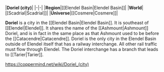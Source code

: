 |**Doriel (city)**|
|-|-|
|**Region**|[[Elendel Basin\|Elendel Basin]]|
|**World**|[[Scadrial\|Scadrial]]|
|**Universe**|[[Cosmere\|Cosmere]]|

**Doriel** is a city in the [[Elendel Basin\|Elendel Basin]]. It is southeast of [[Elendel\|Elendel]].
It shares the name of the [[Ashmount\|Ashmount]] Doriel, and is in fact in the same place as that Ashmount used to be before the [[Catacendre\|Catacendre]].
Doriel is the only city in the Elendel Basin outside of Elendel itself that has a railway interchange. All other rail traffic must flow through Elendel. The Doriel interchange has a branch that leads to [[Tarier\|Tarier]].



https://coppermind.net/wiki/Doriel_(city)